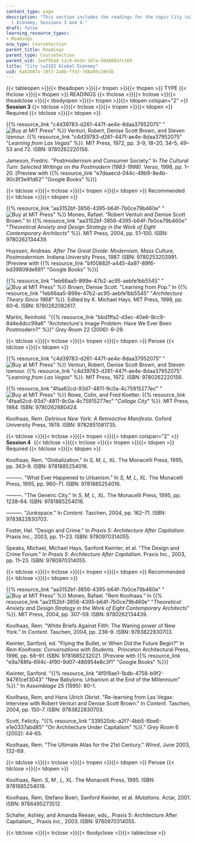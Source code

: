 ```yaml
---
content_type: page
description: "This section includes the readings for the topic City \u21D2 Global\
  \ Economy, Sessions 3 and 4."
draft: false
learning_resource_types:
- Readings
ocw_type: CourseSection
parent_title: Readings
parent_type: CourseSection
parent_uid: 2eaf95ad-12c8-6e2e-3d7a-204660a7c169
title: "City \u21D2 Global Economy"
uid: 6a83b87a-10f3-2a8b-ffe2-7d8a05c28e5b
---
```

{{< tableopen >}}{{< theadopen >}}{{< tropen >}}{{< thopen >}}
TYPE
{{< thclose >}}{{< thopen >}}
READINGS
{{< thclose >}}{{< trclose >}}{{< theadclose >}}{{< tbodyopen >}}{{< tropen >}}{{< tdopen colspan="2" >}}
**Session 3**
{{< tdclose >}}{{< trclose >}}{{< tropen >}}{{< tdopen >}}
Required
{{< tdclose >}}{{< tdopen >}}

{{% resource_link "c4d39783-d261-447f-ae4e-8daa37952075" "![Buy at MIT Press](/images/mp_logo.gif)" %}} Venturi, Robert, Denise Scott Brown, and Steven Izenour. {{% resource_link "c4d39783-d261-447f-ae4e-8daa37952075" "*Learning from Las Vegas*" %}}. MIT Press, 1972, pp. 3–9, 18–20, 34–5, 49–53 and 72. ISBN: 9780262220156.

Jameson, Fredric. "Postmodernism and Consumer Society." In *The Cultural Turn: Selected Writings on the Postmodern* *(1983-1998)*. Verso, 1998, pp. 1–20. \[Preview with {{% resource_link "e7daaecd-044c-49b9-8e4b-90c8f3e91d62" "Google Books" %}}\]

{{< tdclose >}}{{< trclose >}}{{< tropen >}}{{< tdopen >}}
Recommended
{{< tdclose >}}{{< tdopen >}}

{{% resource_link "aa3152bf-3856-4395-b64f-7b0ce79b460e" "![Buy at MIT Press](/images/mp_logo.gif)" %}} Moneo, Rafael. "Robert Venturi and Denise Scott Brown." In {{% resource_link "aa3152bf-3856-4395-b64f-7b0ce79b460e" "*Theoretical Anxiety and Design Strategy in the Work of Eight Contemporary Architects*" %}}. MIT Press, 2004, pp. 51–100. ISBN: 9780262134439.

Huyssen, Andreas. *After The Great Divide: Modernism, Mass Culture, Postmodernism*. Indiana University Press, 1987. ISBN: 9780253203991. \[Preview with {{% resource_link "bf00882f-a445-4a97-89f6-bd39809de681" "Google Books" %}}\]

{{% resource_link "1eb66aa5-899e-47b2-ac95-aebfe1bb5545" "![Buy at MIT Press](/images/mp_logo.gif)" %}} Brown, Denise Scott. "Learning from Pop." In {{% resource_link "1eb66aa5-899e-47b2-ac95-aebfe1bb5545" "*Architecture Theory Since 1968*" %}}. Edited by K. Michael Hays. MIT Press, 1998, pp. 60–6. ISBN: 9780262082617.

Martin, Reinhold. "{{% resource_link "bbd1ffa2-d3ec-40e6-9cc9-8d4e4dcc99a6" "Architecture's Image Problem: Have We Ever Been Postmodern?" %}}" *Grey Room* 22 (2006): 6–29.

{{< tdclose >}}{{< trclose >}}{{< tropen >}}{{< tdopen >}}
Peruse
{{< tdclose >}}{{< tdopen >}}

{{% resource_link "c4d39783-d261-447f-ae4e-8daa37952075" "![Buy at MIT Press](/images/mp_logo.gif)" %}} Venturi, Robert, Denise Scott Brown, and Steven Izenour. {{% resource_link "c4d39783-d261-447f-ae4e-8daa37952075" "*Learning from Las Vegas*" %}}. MIT Press, 1972. ISBN: 9780262220156.

{{% resource_link "4faa62cd-93d7-4811-9c0a-4c75915277ec" "![Buy at MIT Press](/images/mp_logo.gif)" %}} Rowe, Colin, and Fred Koetter. {{% resource_link "4faa62cd-93d7-4811-9c0a-4c75915277ec" "*Collage City*" %}}. MIT Press, 1984. ISBN: 9780262680424.

Koolhaas, Rem. *Delirious New York: A Retroactive Manifesto*. Oxford University Press, 1978. ISBN: 9782851081735.

{{< tdclose >}}{{< trclose >}}{{< tropen >}}{{< tdopen colspan="2" >}}
**Session 4** 
{{< tdclose >}}{{< trclose >}}{{< tropen >}}{{< tdopen >}}
Required
{{< tdclose >}}{{< tdopen >}}

Koolhaas, Rem. "Globalization." In *S, M, L, XL*. The Monacelli Press, 1995, pp. 363–9. ISBN: 9781885254016.

———. "What Ever Happened to Urbanism." In *S, M, L, XL*. The Monacelli Press, 1995, pp. 960–71. ISBN: 9781885254016.

———. "The Generic City." In *S, M, L, XL*. The Monacelli Press, 1995, pp. 1238–64. ISBN: 9781885254016.

———. "Junkspace." In *Content*. Taschen, 2004, pp. 162–71. ISBN: 9783822830703.

Foster, Hal. "Design and Crime." In *Praxis 5: Architecture After Capitalism.* Praxis Inc., 2003, pp. 11–23. ISBN: 9780970314055.

Speaks, Michael, Michael Hays, Sanford Kwinter, et al. "The Design and Crime Forum." In *Praxis 5: Architecture After Capitalism*. Praxis Inc., 2003, pp. 11–23. ISBN: 9780970314055.

{{< tdclose >}}{{< trclose >}}{{< tropen >}}{{< tdopen >}}
Recommended
{{< tdclose >}}{{< tdopen >}}

{{% resource_link "aa3152bf-3856-4395-b64f-7b0ce79b460e" "![Buy at MIT Press](/images/mp_logo.gif)" %}} Moneo, Rafael. "Rem Koolhaas." In {{% resource_link "aa3152bf-3856-4395-b64f-7b0ce79b460e" "*Theoretical Anxiety and Design Strategy in the Work of Eight Contemporary Architects*" %}}. MIT Press, 2004, pp. 307–59. ISBN: 9780262134439.

Koolhaas, Rem. "White Briefs Against Filth: The Waning power of New York." In *Content*. Taschen, 2004, pp. 236–9. ISBN: 9783822830703.

Kwinter, Sanford, ed. "Flying the Bullet, or When Did the Future Begin?" In *Rem Koolhaas: Conversations with Students*.  Princeton Architectural Press, 1996, pp. 68–91. ISBN: 9781885232021. \[Preview with {{% resource_link "e9a788fa-694c-4f90-9d07-486954e8c3f1" "Google Books" %}}\]

Kwinter, Sanford. "{{% resource_link "4f5f8ae1-1bdb-4758-b9f2-94761cef3043" "New Babylons: Urbanism at the End of the Millennium" %}}." In *Assemblage* 25 (1995): 80–1.

Koolhass, Rem, and Hans Ulrich Obrist. "Re-learning from Las Vegas: Interview with Robert Venturi and Denise Scott Brown." In *Content*. Taschen, 2004, pp. 150–7. ISBN: 9783822830703.

Scott, Felicity. "{{% resource_link "339520dc-a2f7-4bb5-8be6-e1e0337abd85" "On Architecture Under Capitalism" %}}." *Grey Room* 6 (2002): 44–65.

Koolhaas, Rem. "The Ultimate Atlas for the 21st Century." *Wired*, June 2003, 132–69.

{{< tdclose >}}{{< trclose >}}{{< tropen >}}{{< tdopen >}}
Peruse
{{< tdclose >}}{{< tdopen >}}

Koolhaas, Rem. *S, M , L, XL*. The Monacelli Press, 1995. ISBN: 9781885254016.

Koolhaas, Rem, Stefano Boeri, Sanford Kwinter, et al. *Mutations*. Actar, 2001. ISBN: 9788495273512.

Schafer, Ashley, and Amanda Reeser, eds\_. Praxis 5: Architecture After Capitalism\_. Praxis Inc., 2003. ISBN: 9780970314055.

{{< tdclose >}}{{< trclose >}}{{< tbodyclose >}}{{< tableclose >}}